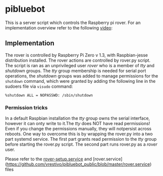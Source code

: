 # pibluebot

This is a server script which controls the Raspberry pi rover.  For an implementation overview refer to the following [video](https://www.youtube.com/watch?v=Gx4004YZKME):


## Implementation

The rover is controlled by Raspberry Pi Zero v 1.3, with Raspbian-jesse distribution installed.  The rover actions are controlled by rover.py script. The script is ran as an unprivileged user _rover_ who is a member of  _tty_ and _shutdown_ groups. The _tty_ group membership is needed for serial port operations, the _shutdown_ groups was added to manage permissions for the `shutdown` command, which were granted by adding the following line in the sudoers file via `visudo` command:

`%shutdown ALL = NOPASSWD: /sbin/shutdown`


### Permission tricks

In a default Raspbian installation the _tty_ group owns the serial interface, however it can onty write to it.The _tty_ does NOT have read permissions! Even if you change the permissions manually, they will notpersist across reboots.  One way to overcome this is by wrapping the rover.py into a two part systemd service. The first part grants read permission to the _tty_ group before starting the rover.py script. The second part runs rover.py as a _rover_ user.

Please refer to the [rover-setup.service](https://github.com/vrestivo/pibluebot_public/blob/master/rover-setup.service) and [rover.service] (https://github.com/vrestivo/pibluebot_public/blob/master/rover.service) files



